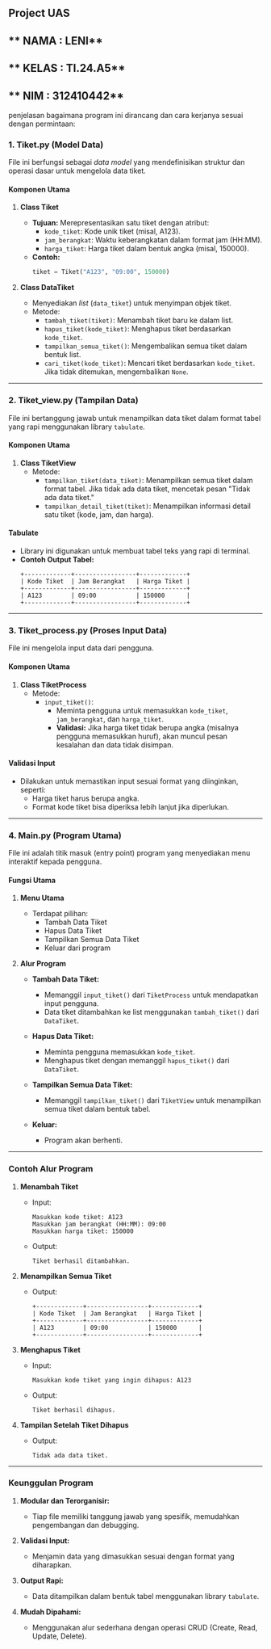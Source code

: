 ## **Project UAS**

## ** NAMA : LENI**
## ** KELAS : TI.24.A5**
## ** NIM : 312410442**

penjelasan bagaimana program ini dirancang dan cara kerjanya sesuai dengan permintaan:

### **1. Tiket.py (Model Data)**
File ini berfungsi sebagai *data model* yang mendefinisikan struktur dan operasi dasar untuk mengelola data tiket.  

#### **Komponen Utama**
1. **Class Tiket**  
   - **Tujuan:** Merepresentasikan satu tiket dengan atribut:
     - `kode_tiket`: Kode unik tiket (misal, A123).
     - `jam_berangkat`: Waktu keberangkatan dalam format jam (HH:MM).
     - `harga_tiket`: Harga tiket dalam bentuk angka (misal, 150000).
   - **Contoh:** 
     ```python
     tiket = Tiket("A123", "09:00", 150000)
     ```

2. **Class DataTiket**  
   - Menyediakan *list* (`data_tiket`) untuk menyimpan objek tiket.
   - Metode:
     - `tambah_tiket(tiket)`: Menambah tiket baru ke dalam list.
     - `hapus_tiket(kode_tiket)`: Menghapus tiket berdasarkan `kode_tiket`.
     - `tampilkan_semua_tiket()`: Mengembalikan semua tiket dalam bentuk list.
     - `cari_tiket(kode_tiket)`: Mencari tiket berdasarkan `kode_tiket`. Jika tidak ditemukan, mengembalikan `None`.

---

### **2. Tiket_view.py (Tampilan Data)**
File ini bertanggung jawab untuk menampilkan data tiket dalam format tabel yang rapi menggunakan library `tabulate`.

#### **Komponen Utama**
1. **Class TiketView**
   - Metode:
     - `tampilkan_tiket(data_tiket)`: Menampilkan semua tiket dalam format tabel. Jika tidak ada data tiket, mencetak pesan "Tidak ada data tiket."
     - `tampilkan_detail_tiket(tiket)`: Menampilkan informasi detail satu tiket (kode, jam, dan harga).

#### **Tabulate**
- Library ini digunakan untuk membuat tabel teks yang rapi di terminal.
- **Contoh Output Tabel:**
  ```
  +-------------+-----------------+-------------+
  | Kode Tiket  | Jam Berangkat   | Harga Tiket |
  +-------------+-----------------+-------------+
  | A123        | 09:00           | 150000      |
  +-------------+-----------------+-------------+
  ```

---

### **3. Tiket_process.py (Proses Input Data)**
File ini mengelola input data dari pengguna. 

#### **Komponen Utama**
1. **Class TiketProcess**
   - Metode:
     - `input_tiket()`: 
       - Meminta pengguna untuk memasukkan `kode_tiket`, `jam_berangkat`, dan `harga_tiket`.
       - **Validasi:** Jika harga tiket tidak berupa angka (misalnya pengguna memasukkan huruf), akan muncul pesan kesalahan dan data tidak disimpan.

#### **Validasi Input**
- Dilakukan untuk memastikan input sesuai format yang diinginkan, seperti:
  - Harga tiket harus berupa angka.
  - Format kode tiket bisa diperiksa lebih lanjut jika diperlukan.

---

### **4. Main.py (Program Utama)**
File ini adalah titik masuk (entry point) program yang menyediakan menu interaktif kepada pengguna.

#### **Fungsi Utama**
1. **Menu Utama**
   - Terdapat pilihan:
     - Tambah Data Tiket
     - Hapus Data Tiket
     - Tampilkan Semua Data Tiket
     - Keluar dari program

2. **Alur Program**
   - **Tambah Data Tiket:**
     - Memanggil `input_tiket()` dari `TiketProcess` untuk mendapatkan input pengguna.
     - Data tiket ditambahkan ke list menggunakan `tambah_tiket()` dari `DataTiket`.

   - **Hapus Data Tiket:**
     - Meminta pengguna memasukkan `kode_tiket`.
     - Menghapus tiket dengan memanggil `hapus_tiket()` dari `DataTiket`.

   - **Tampilkan Semua Data Tiket:**
     - Memanggil `tampilkan_tiket()` dari `TiketView` untuk menampilkan semua tiket dalam bentuk tabel.

   - **Keluar:**
     - Program akan berhenti.

---

### **Contoh Alur Program**
1. **Menambah Tiket**
   - Input:  
     ```
     Masukkan kode tiket: A123
     Masukkan jam berangkat (HH:MM): 09:00
     Masukkan harga tiket: 150000
     ```
   - Output:  
     ```
     Tiket berhasil ditambahkan.
     ```

2. **Menampilkan Semua Tiket**
   - Output:  
     ```
     +-------------+-----------------+-------------+
     | Kode Tiket  | Jam Berangkat   | Harga Tiket |
     +-------------+-----------------+-------------+
     | A123        | 09:00           | 150000      |
     +-------------+-----------------+-------------+
     ```

3. **Menghapus Tiket**
   - Input:  
     ```
     Masukkan kode tiket yang ingin dihapus: A123
     ```
   - Output:  
     ```
     Tiket berhasil dihapus.
     ```

4. **Tampilan Setelah Tiket Dihapus**
   - Output:  
     ```
     Tidak ada data tiket.
     ```

---

### **Keunggulan Program**
1. **Modular dan Terorganisir:** 
   - Tiap file memiliki tanggung jawab yang spesifik, memudahkan pengembangan dan debugging.
   
2. **Validasi Input:** 
   - Menjamin data yang dimasukkan sesuai dengan format yang diharapkan.

3. **Output Rapi:** 
   - Data ditampilkan dalam bentuk tabel menggunakan library `tabulate`.

4. **Mudah Dipahami:** 
   - Menggunakan alur sederhana dengan operasi CRUD (Create, Read, Update, Delete).


